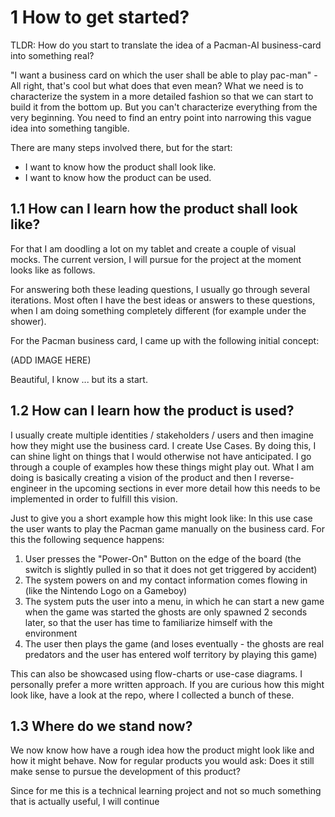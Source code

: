 # 1 How to get started?
TLDR: How do you start to translate the idea of a Pacman-AI business-card into something real?

"I want a business card on which the user shall be able to play pac-man" - All right, that's cool but what does that even mean? What we need is to characterize the system in a more detailed fashion so that we can start to build it from the bottom up. But you can't characterize everything from the very beginning. You need to find an entry point into narrowing this vague idea into something tangible.

There are many steps involved there, but for the start:
- I want to know how the product shall look like.
- I want to know how the product can be used.

## 1.1 How can I learn how the product shall look like?
For that I am doodling a lot on my tablet and create a couple of visual mocks. The current version, I will pursue for the project at the moment looks like as follows.

For answering both these leading questions, I usually go through several iterations. Most often I have the best ideas or answers to these questions, when I am doing something completely different (for example under the shower). 

For the Pacman business card, I came up with the following initial concept:

(ADD IMAGE HERE)

Beautiful, I know ... but its a start.

## 1.2 How can I learn how the product is used?
I usually create multiple identities / stakeholders / users and then imagine how they might use the business card. I create Use Cases. By doing this, I can shine light on things that I would otherwise not have anticipated. I go through a couple of examples how these things might play out. What I am doing is basically creating a vision of the product and then I reverse-engineer in the upcoming sections in ever more detail how this needs to be implemented in order to fulfill this vision.

Just to give you a short example how this might look like: In this use case the user wants to play the Pacman game manually on the business card. For this the following sequence happens:
1. User presses the "Power-On" Button on the edge of the board (the switch is slightly pulled in so that it does not get triggered by accident)
2. The system powers on and my contact information comes flowing in (like the Nintendo Logo on a Gameboy)
3. The system puts the user into a menu, in which he can start a new game when the game was started the ghosts are only spawned 2 seconds later, so that the user has time to familiarize himself with the environment
4. The user then plays the game (and loses eventually - the ghosts are real predators and the user has entered wolf territory by playing this game)

This can also be showcased using flow-charts or use-case diagrams. I personally prefer a more written approach. If you are curious how this might look like, have a look at the repo, where I collected a bunch of these.

## 1.3 Where do we stand now?
We now know how have a rough idea how the product might look like and how it might behave. 
Now for regular products you would ask: Does it still make sense to pursue the development of this product?

Since for me this is a technical learning project and not so much something that is actually useful, I will continue